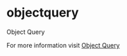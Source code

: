 objectquery
===========

Object Query

For more information visit [Object Query](http://www.objectquery.org/ "http://www.objectquery.org")
